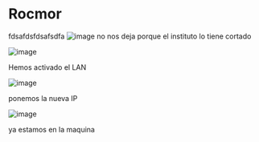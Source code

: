 # Rocmor



fdsafdsfdsafsdfa
![image](https://github.com/user-attachments/assets/2728bfb5-d089-440e-82d3-432f700897ad)
no nos deja porque el instituto lo tiene cortado 

![image](https://github.com/user-attachments/assets/af6f4f88-5a1e-401b-9b59-331544cc2438)

Hemos activado el LAN

![image](https://github.com/user-attachments/assets/ba314186-5e0c-4352-a2cb-d399d6244a9f)

ponemos la nueva IP

![image](https://github.com/user-attachments/assets/15c15d00-7841-4167-8ff2-73c12bbf4471)

ya estamos en la maquina
